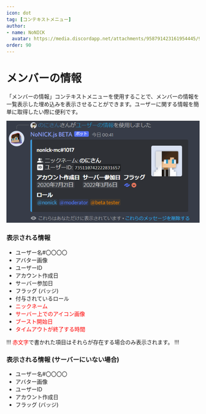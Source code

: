 ```yaml
---
icon: dot
tag: [コンテキストメニュー]
author: 
- name: NoNICK
  avatar: https://media.discordapp.net/attachments/958791423161954445/975266759529623652/-3.png?width=663&height=663
order: 90
---
```

# メンバーの情報
「メンバーの情報」コンテキストメニューを使用することで、メンバーの情報を一覧表示した埋め込みを表示させることができます。ユーザーに関する情報を簡単に取得したい際に便利です。

![](/static/features/userInfo.png)

### 表示される情報
* ユーザー名#〇〇〇〇
* アバター画像
* ユーザーID
* アカウント作成日
* サーバー参加日
* フラッグ (バッジ)
* 付与されているロール
* <span style="color: red; "> ニックネーム </span>
* <span style="color: red; "> サーバー上でのアイコン画像 </span>
* <span style="color: red; "> ブースト開始日 </span>
* <span style="color: red; "> タイムアウトが終了する時間 </span>

!!!
<span style="color: red; ">赤文字</span>で書かれた項目はそれらが存在する場合のみ表示されます。
!!!

### 表示される情報 (サーバーにいない場合)
* ユーザー名#〇〇〇〇
* アバター画像
* ユーザーID
* アカウント作成日
* フラッグ (バッジ)
